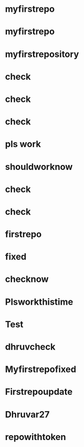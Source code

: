 # 
# myfirstrepo
# myfirstrepo
# myfirstrepository
# check
# check
# check
# pls work
# shouldworknow
# check
# check
# firstrepo
# fixed
# checknow
# Plsworkthistime
# Test
# dhruvcheck
# Myfirstrepofixed
# Firstrepoupdate
# Dhruvar27
# repowithtoken
